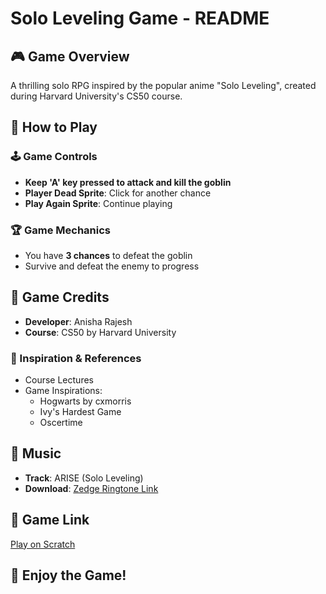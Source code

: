 # Solo Leveling Game - README

## 🎮 Game Overview
A thrilling solo RPG inspired by the popular anime "Solo Leveling", created during Harvard University's CS50 course.

## 📖 How to Play

### 🕹️ Game Controls
- **Keep 'A' key pressed to attack and kill the goblin**
- **Player Dead Sprite**: Click for another chance
- **Play Again Sprite**: Continue playing

### 🏆 Game Mechanics
- You have **3 chances** to defeat the goblin
- Survive and defeat the enemy to progress

## 🌟 Game Credits
- **Developer**: Anisha Rajesh
- **Course**: CS50 by Harvard University

### 🙌 Inspiration & References
- Course Lectures
- Game Inspirations:
  - Hogwarts by cxmorris
  - Ivy's Hardest Game
  - Oscertime

## 🎵 Music
- **Track**: ARISE (Solo Leveling)
- **Download**: [Zedge Ringtone Link](https://www.zedge.net/ringtones/1a0100ee-b9df-4f9d-9c77-4bd0ee264e7d)

## 🔗 Game Link
[Play on Scratch](https://scratch.mit.edu/projects/1123873515)

## 🎉 Enjoy the Game!
